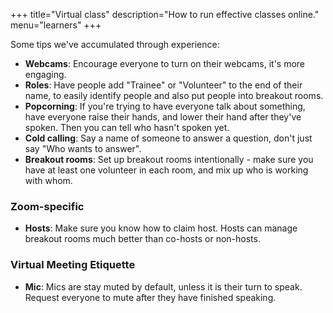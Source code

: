 +++
title="Virtual class"
description="How to run effective classes online."
menu="learners"
+++

Some tips we've accumulated through experience:

* **Webcams**: Encourage everyone to turn on their webcams, it's more engaging.
* **Roles**: Have people add "Trainee" or "Volunteer" to the end of their name, to easily identify people and also put people into breakout rooms.
* **Popcorning**: If you're trying to have everyone talk about something, have everyone raise their hands, and lower their hand after they've spoken. Then you can tell who hasn't spoken yet.
* **Cold calling**: Say a name of someone to answer a question, don't just say "Who wants to answer".
* **Breakout rooms**: Set up breakout rooms intentionally - make sure you have at least one volunteer in each room, and mix up who is working with whom.


### Zoom-specific

* **Hosts**: Make sure you know how to claim host. Hosts can manage breakout rooms much better than co-hosts or non-hosts.

### Virtual Meeting Etiquette
* **Mic**: Mics are stay muted by default, unless it is their turn to speak. Request everyone to mute after they have finished speaking. 